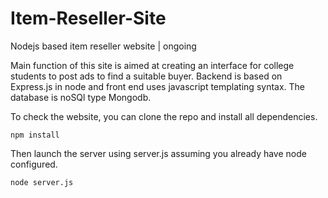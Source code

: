 # Item-Reseller-Site
Nodejs based item reseller website | ongoing

Main function of this site is aimed at creating an interface for college students to post ads to find a suitable buyer. Backend is based on 
Express.js in node and front end uses javascript templating syntax. The database is noSQl type Mongodb.

To check the website, you can clone the repo and install all dependencies.  

`npm install`

Then launch the server using server.js assuming you already have node configured.  

`node server.js`
